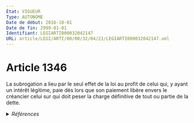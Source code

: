 ```yaml
---
État: VIGUEUR
Type: AUTONOME
Date de début: 2016-10-01
Date de fin: 2999-01-01
Identifiant: LEGIARTI000032042147
URL: article/LEGI/ARTI/00/00/32/04/21/LEGIARTI000032042147.xml
---
```


<h1>Article 1346</h1>

La subrogation a lieu par le seul effet de la loi au profit de celui qui, y
ayant un intérêt légitime, paie dès lors que son paiement libère envers le
créancier celui sur qui doit peser la charge définitive de tout ou partie de la
dette.


<details>
  <summary><em>Références</em></summary>

  <h2>Articles faisant référence à l'article</h2>
  
  <ul>
    <li>
      <a href="https://legal.tricoteuses.fr//redirection/LEGIARTI000032006593?vers=git&vers=legifrance">Ordonnance n° 2016-131 du 10 février 2016 portant réforme du droit des contrats, du régime général et de la preuve des obligations - article 3 ENTIEREMENT_MODIF</a> MODIFIE source
    </li>
  </ul>
  
  <h2>Références faites par l'article</h2>
  
  <ul>
    <li>
      2018-10-24 CITATION cible <a href="https://legal.tricoteuses.fr//redirection/LEGIARTI000050477088?vers=git&vers=legifrance">Arrêté du 24 octobre 2018 fixant la liste des pièces justificatives des recettes des organismes soumis au titre III du décret n° 2012-1246 du 7 novembre 2012 relatif à la gestion budgétaire et comptable publique - article AUTONOME VIGUEUR, en vigueur depuis le 2024-11-09</a>
    </li>
    <li>
      2023-03-15 CITATION cible <a href="https://legal.tricoteuses.fr//redirection/LEGIARTI000047356579?vers=git&vers=legifrance">Arrêté du 15 mars 2023 modifiant l'arrêté du 24 octobre 2018 fixant la liste des pièces justificatives des recettes des organismes soumis au titre III du décret n° 2012-1246 du 7 novembre 2012 relatif à la gestion budgétaire et comptable publique - article ENTIEREMENT_MODIF</a>
    </li>
    <li>
      2999-01-01 CONCORDANCE source <a href="https://legal.tricoteuses.fr//redirection/LEGIARTI000006437136?vers=git&vers=legifrance">Code civil - article 1251 AUTONOME ABROGE, en vigueur du 2007-01-01 au 2016-10-01</a>
    </li>
    <li>
      2999-01-01 TXT_ASSOCIE cible <a href="https://legal.tricoteuses.fr//redirection/LEGIARTI000006438290?vers=git&vers=legifrance">Code civil - article 1345 AUTONOME MODIFIE, en vigueur du 1948-02-22 au 1980-07-13</a>
    </li>
    <li>
      2999-01-01 CITATION cible <a href="https://legal.tricoteuses.fr//redirection/LEGIARTI000041684576?vers=git&vers=legifrance">Code de commerce - article A444-161 AUTONOME VIGUEUR, en vigueur depuis le 2020-03-01</a>
    </li>
    <li>
      2999-01-01 CITATION cible <a href="https://legal.tricoteuses.fr//redirection/LEGIARTI000047053448?vers=git&vers=legifrance">Code de commerce - article Annexe 4-7 AUTONOME MODIFIE, en vigueur du 2023-01-26 au 2023-06-05</a>
    </li>
    <li>
      2999-01-01 CITATION cible <a href="https://legal.tricoteuses.fr//redirection/LEGIARTI000032042710?vers=git&vers=legifrance">Code des assurances - article L443-1 AUTONOME VIGUEUR, en vigueur depuis le 2016-10-01</a>
    </li>
    <li>
      2999-01-01 CITATION cible <a href="https://legal.tricoteuses.fr//redirection/LEGIARTI000032042933?vers=git&vers=legifrance">Code monétaire et financier - article L313-22-1 AUTONOME VIGUEUR, en vigueur depuis le 2016-10-01</a>
    </li>
    <li>
      CODIFICATION source Loi 1804-02-07
    </li>
    <li>
      1957-03-11 CITATION cible <a href="https://legal.tricoteuses.fr//redirection/LEGIARTI000006466183?vers=git&vers=legifrance">Loi n°57-298 du 11 mars 1957 sur la propriété littéraire et artistique - article 31 AUTONOME ABROGE, en vigueur du 1986-01-01 au 1992-07-03</a>
    </li>
    <li>
      1965-07-10 CITATION cible <a href="https://legal.tricoteuses.fr//redirection/LEGIARTI000039313615?vers=git&vers=legifrance">Loi n° 65-557 du 10 juillet 1965 fixant le statut de la copropriété des immeubles bâtis - article 28 AUTONOME VIGUEUR, en vigueur depuis le 2020-06-01</a>
    </li>
    <li>
      2016-02-10 MODIFIE cible <a href="https://legal.tricoteuses.fr//redirection/LEGIARTI000032006593?vers=git&vers=legifrance">Ordonnance n° 2016-131 du 10 février 2016 portant réforme du droit des contrats, du régime général et de la preuve des obligations - article 3 ENTIEREMENT_MODIF</a>
    </li>
  </ul>
</details>
